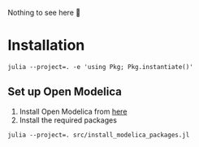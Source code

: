 Nothing to see here 👀

# Installation

```
julia --project=. -e 'using Pkg; Pkg.instantiate()'
```

## Set up Open Modelica

1. Install Open Modelica from [here](https://openmodelica.org/download/download-linux)
2. Install the required packages
```
julia --project=. src/install_modelica_packages.jl
```
